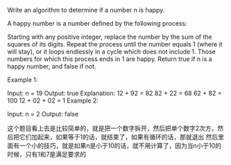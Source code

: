 Write an algorithm to determine if a number n is happy.

A happy number is a number defined by the following process:

Starting with any positive integer, replace the number by the sum of the squares of its digits.
Repeat the process until the number equals 1 (where it will stay), or it loops endlessly in a cycle which does not include 1.
Those numbers for which this process ends in 1 are happy.
Return true if n is a happy number, and false if not.

 

Example 1:

Input: n = 19
Output: true
Explanation:
12 + 92 = 82
82 + 22 = 68
62 + 82 = 100
12 + 02 + 02 = 1
Example 2:

Input: n = 2
Output: false


这个题目看上去是比较简单的，就是把一个数字拆开，然后把单个数字2次方，然后把它们加起来，如果等于1的话，就结束了，如果有循环的话，那就退出
然后里面有一个小的技巧，就是如果n是小于10的话，就不用计算了，因为当n小于10的时候，只有1和7是满足要求的

